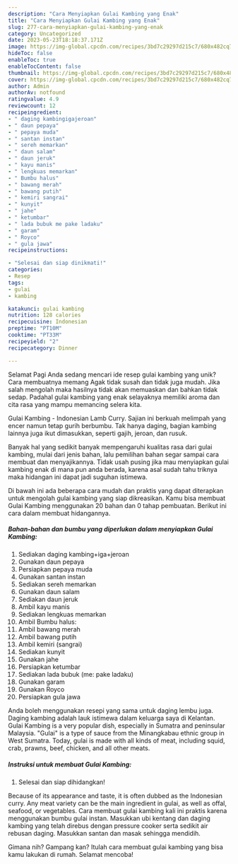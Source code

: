 ```yaml
---
description: "Cara Menyiapkan Gulai Kambing yang Enak"
title: "Cara Menyiapkan Gulai Kambing yang Enak"
slug: 277-cara-menyiapkan-gulai-kambing-yang-enak
category: Uncategorized
date: 2023-05-23T18:18:37.171Z
image: https://img-global.cpcdn.com/recipes/3bd7c29297d215c7/680x482cq70/gulai-kambing-foto-resep-utama.jpg
hideToc: false
enableToc: true
enableTocContent: false
thumbnail: https://img-global.cpcdn.com/recipes/3bd7c29297d215c7/680x482cq70/gulai-kambing-foto-resep-utama.jpg
cover: https://img-global.cpcdn.com/recipes/3bd7c29297d215c7/680x482cq70/gulai-kambing-foto-resep-utama.jpg
author: Admin
authorAv: notfound
ratingvalue: 4.9
reviewcount: 12
recipeingredient:
- " daging kambingigajeroan"
- " daun pepaya"
- " pepaya muda"
- " santan instan"
- " sereh memarkan"
- " daun salam"
- " daun jeruk"
- " kayu manis"
- " lengkuas memarkan"
- " Bumbu halus"
- " bawang merah"
- " bawang putih"
- " kemiri sangrai"
- " kunyit"
- " jahe"
- " ketumbar"
- " lada bubuk me pake ladaku"
- " garam"
- " Royco"
- " gula jawa"
recipeinstructions:

- "Selesai dan siap dinikmati!"
categories:
- Resep
tags:
- gulai
- kambing

katakunci: gulai kambing 
nutrition: 128 calories
recipecuisine: Indonesian
preptime: "PT10M"
cooktime: "PT33M"
recipeyield: "2"
recipecategory: Dinner

---
```



Selamat Pagi Anda sedang mencari ide resep gulai kambing yang unik? Cara membuatnya memang Agak tidak susah dan tidak juga mudah. Jika salah mengolah maka hasilnya tidak akan memuaskan dan bahkan tidak sedap. Padahal gulai kambing yang enak selayaknya memiliki aroma dan cita rasa yang mampu memancing selera kita.


Gulai Kambing - Indonesian Lamb Curry. Sajian ini berkuah melimpah yang encer namun tetap gurih berbumbu. Tak hanya daging, bagian kambing lainnya juga ikut dimasukkan, seperti gajih, jeroan, dan rusuk.

Banyak hal yang sedikit banyak mempengaruhi kualitas rasa dari gulai kambing, mulai dari jenis bahan, lalu pemilihan bahan segar sampai cara membuat dan menyajikannya. Tidak usah pusing jika mau menyiapkan gulai kambing enak di mana pun anda berada, karena asal sudah tahu triknya maka hidangan ini dapat jadi suguhan istimewa.


Di bawah ini ada beberapa cara mudah dan praktis yang dapat diterapkan untuk mengolah gulai kambing yang siap dikreasikan. Kamu bisa membuat Gulai Kambing menggunakan 20 bahan dan 0 tahap pembuatan. Berikut ini cara dalam membuat hidangannya.

<!--inarticleads1-->

##### Bahan-bahan dan bumbu yang diperlukan dalam menyiapkan Gulai Kambing:

1. Sediakan  daging kambing+iga+jeroan
1. Gunakan  daun pepaya
1. Persiapkan  pepaya muda
1. Gunakan  santan instan
1. Sediakan  sereh memarkan
1. Gunakan  daun salam
1. Sediakan  daun jeruk
1. Ambil  kayu manis
1. Sediakan  lengkuas memarkan
1. Ambil  Bumbu halus:
1. Ambil  bawang merah
1. Ambil  bawang putih
1. Ambil  kemiri (sangrai)
1. Sediakan  kunyit
1. Gunakan  jahe
1. Persiapkan  ketumbar
1. Sediakan  lada bubuk (me: pake ladaku)
1. Gunakan  garam
1. Gunakan  Royco
1. Persiapkan  gula jawa


Anda boleh menggunakan resepi yang sama untuk daging lembu juga. Daging kambing adalah lauk istimewa dalam keluarga saya di Kelantan. Gulai Kambing is a very popular dish, especially in Sumatra and peninsular Malaysia. &#34;Gulai&#34; is a type of sauce from the Minangkabau ethnic group in West Sumatra. Today, gulai is made with all kinds of meat, including squid, crab, prawns, beef, chicken, and all other meats. 

<!--inarticleads2-->

##### Instruksi untuk membuat Gulai Kambing:


1. Selesai dan siap dihidangkan!

Because of its appearance and taste, it is often dubbed as the Indonesian curry. Any meat variety can be the main ingredient in gulai, as well as offal, seafood, or vegetables. Cara membuat gulai kambing kali ini praktis karena menggunakan bumbu gulai instan. Masukkan ubi kentang dan daging kambing yang telah direbus dengan pressure cooker serta sedikit air rebusan daging. Masukkan santan dan masak sehingga mendidih. 

Gimana nih? Gampang kan? Itulah cara membuat gulai kambing yang bisa kamu lakukan di rumah. Selamat mencoba!
